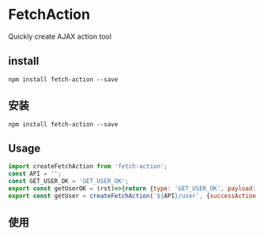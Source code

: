# FetchAction
Quickly create AJAX action tool

## install
`npm install fetch-action --save`
## 安装
`npm install fetch-action --save`

## Usage
```javascript
import createFetchAction from 'fetch-action';
const API = '';
const GET_USER_OK = 'GET_USER_OK';
export const getUserOK = (rst)=>{return {type: 'GET_USER_OK', payload: rst}};
export const getUser = createFetchAction(`${API}/user`, {successAction: getUserOK});
```

## 使用
